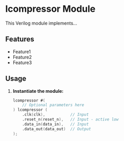 # lcompressor Module

This Verilog module implements...

## Features

* Feature1
* Feature2
* Feature3

## Usage

1. **Instantiate the module:**

   ```verilog
   lcompressor #(
       // Optional parameters here 
   ) lcompressor (
       .clk(clk),           // Input
       .reset_n(reset_n),   // Input - active low
       .data_in(data_in),   // Input
       .data_out(data_out)  // Output
   );